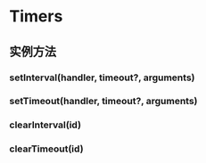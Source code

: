 # Timers

## 实例方法

### setInterval(handler, timeout?, arguments)

<!-- UTSJSON.Timers.setInterval.description -->

<!-- UTSJSON.Timers.setInterval.param -->

<!-- UTSJSON.Timers.setInterval.returnValue -->

<!-- UTSJSON.Timers.setInterval.compatibility -->

<!-- UTSJSON.Timers.setInterval.tutorial -->

### setTimeout(handler, timeout?, arguments)

<!-- UTSJSON.Timers.setTimeout.description -->

<!-- UTSJSON.Timers.setTimeout.param -->

<!-- UTSJSON.Timers.setTimeout.returnValue -->

<!-- UTSJSON.Timers.setTimeout.compatibility -->

<!-- UTSJSON.Timers.setTimeout.tutorial -->

### clearInterval(id)

<!-- UTSJSON.Timers.clearInterval.description -->

<!-- UTSJSON.Timers.clearInterval.param -->

<!-- UTSJSON.Timers.clearInterval.returnValue -->

<!-- UTSJSON.Timers.clearInterval.compatibility -->

<!-- UTSJSON.Timers.clearInterval.tutorial -->

### clearTimeout(id)

<!-- UTSJSON.Timers.clearTimeout.description -->

<!-- UTSJSON.Timers.clearTimeout.param -->

<!-- UTSJSON.Timers.clearTimeout.returnValue -->

<!-- UTSJSON.Timers.clearTimeout.compatibility -->

<!-- UTSJSON.Timers.clearTimeout.tutorial -->
